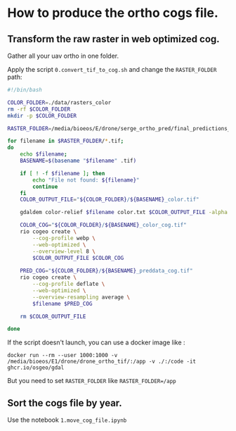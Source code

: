 # How to produce the ortho cogs file.


## Transform the raw raster in web optimized cog.

Gather all your uav ortho in one folder.

Apply the script `0.convert_tif_to_cog.sh` and change the `RASTER_FOLDER` path:
```bash
#!/bin/bash

COLOR_FOLDER=./data/rasters_color
rm -rf $COLOR_FOLDER
mkdir -p $COLOR_FOLDER

RASTER_FOLDER=/media/bioeos/E/drone/serge_ortho_pred/final_predictions_raster

for filename in $RASTER_FOLDER/*.tif;
do
    echo $filename;
    BASENAME=$(basename "$filename" .tif)

    if [ ! -f $filename ]; then
        echo "File not found: ${filename}"
        continue
    fi
    COLOR_OUTPUT_FILE="${COLOR_FOLDER}/${BASENAME}_color.tif"

    gdaldem color-relief $filename color.txt $COLOR_OUTPUT_FILE -alpha -co COMPRESS=LZW

    COLOR_COG="${COLOR_FOLDER}/${BASENAME}_color_cog.tif"
    rio cogeo create \
        --cog-profile webp \
        --web-optimized \
        --overview-level 8 \
        $COLOR_OUTPUT_FILE $COLOR_COG
    
    PRED_COG="${COLOR_FOLDER}/${BASENAME}_preddata_cog.tif"
    rio cogeo create \
        --cog-profile deflate \
        --web-optimized \
        --overview-resampling average \
        $filename $PRED_COG

    rm $COLOR_OUTPUT_FILE

done
```

If the script doesn't launch, you can use a docker image like : 

`docker run --rm --user 1000:1000 -v /media/bioeos/E1/drone/drone_ortho_tif/:/app -v ./:/code -it ghcr.io/osgeo/gdal`

But you need to set `RASTER_FOLDER` like `RASTER_FOLDER=/app`



## Sort the cogs file by year.

Use the notebook `1.move_cog_file.ipynb` 